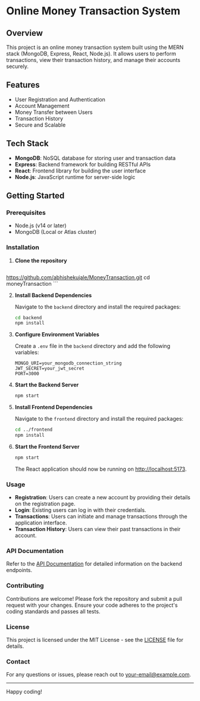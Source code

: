 # Online Money Transaction System

## Overview

This project is an online money transaction system built using the MERN stack (MongoDB, Express, React, Node.js). It allows users to perform transactions, view their transaction history, and manage their accounts securely.

## Features

- User Registration and Authentication
- Account Management
- Money Transfer between Users
- Transaction History
- Secure and Scalable

## Tech Stack

- **MongoDB**: NoSQL database for storing user and transaction data
- **Express**: Backend framework for building RESTful APIs
- **React**: Frontend library for building the user interface
- **Node.js**: JavaScript runtime for server-side logic

## Getting Started

### Prerequisites

- Node.js (v14 or later)
- MongoDB (Local or Atlas cluster)

### Installation

1. **Clone the repository**

    ```bash
https://github.com/abhishekujale/MoneyTransaction.git
cd moneyTransaction
    ```

2. **Install Backend Dependencies**

    Navigate to the `backend` directory and install the required packages:

    ```bash
    cd backend
    npm install
    ```

3. **Configure Environment Variables**

    Create a `.env` file in the `backend` directory and add the following variables:

    ```
    MONGO_URI=your_mongodb_connection_string
    JWT_SECRET=your_jwt_secret
    PORT=3000
    ```

4. **Start the Backend Server**

    ```bash
    npm start
    ```

5. **Install Frontend Dependencies**

    Navigate to the `frontend` directory and install the required packages:

    ```bash
    cd ../frontend
    npm install
    ```

6. **Start the Frontend Server**

    ```bash
    npm start
    ```

    The React application should now be running on [http://localhost:5173](http://localhost:5173).

### Usage

- **Registration**: Users can create a new account by providing their details on the registration page.
- **Login**: Existing users can log in with their credentials.
- **Transactions**: Users can initiate and manage transactions through the application interface.
- **Transaction History**: Users can view their past transactions in their account.

### API Documentation

Refer to the [API Documentation](docs/API.md) for detailed information on the backend endpoints.

### Contributing

Contributions are welcome! Please fork the repository and submit a pull request with your changes. Ensure your code adheres to the project's coding standards and passes all tests.

### License

This project is licensed under the MIT License - see the [LICENSE](LICENSE) file for details.

### Contact

For any questions or issues, please reach out to [your-email@example.com](mailto:your-email@example.com).

---

Happy coding!
